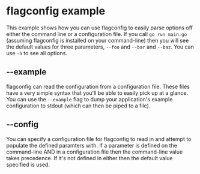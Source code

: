 # flagconfig example

This example shows how you can use flagconfig to easily parse options off either
the command line or a configuration file. If you call `go run main.go` (assuming
flagconfig is installed on your command-line) then you will see the default
values for three parameters, `--foo` and `--bar` and `--baz`. You can use `-h`
to see all options.

## --example

flagconfig can read the configuration from a configuration file. These files
have a very simple syntax that you'll be able to easily pick up at a glance. You
can use the `--example` flag to dump your application's example configuration to
stdout (which can then be piped to a file).

## --config

You can specify a configuration file for flagconfig to read in and attempt to
populate the defined paramters with. If a parameter is defined on the
command-line AND in a configuration file then the command-line value takes
precedence. If it's not defined in either then the default value specified is
used.
